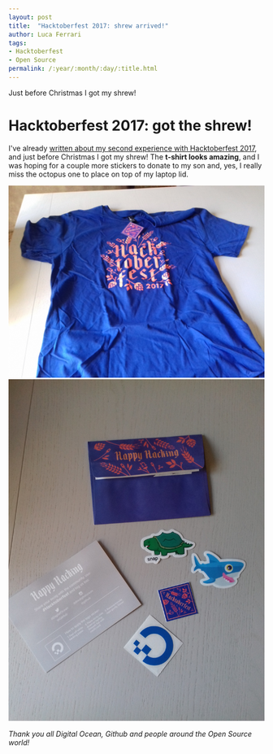```yaml
---
layout: post
title:  "Hacktoberfest 2017: shrew arrived!"
author: Luca Ferrari
tags:
- Hacktoberfest
- Open Source
permalink: /:year/:month/:day/:title.html
---
```

Just before Christmas I got my shrew!

# Hacktoberfest 2017: got the shrew!

I've already [written about my second experience with Hacktoberfest 2017](/2017/10/31/Hacktoberfest.html), and just before Christmas I got my shrew!
The **t-shirt looks amazing**, and I was hoping for a couple more stickers to donate to my son and, yes, I really miss the octopus one to place on top of my laptop lid.

![Hacktoberfest t-shirt](/images/posts/hacktoberfest/2017/hacktoberfest1.jpg)
![Hacktoberfest stickers](/images/posts/hacktoberfest/2017/hacktoberfest2.jpg)

*Thank you all Digital Ocean, Github and people around the Open Source world!*
